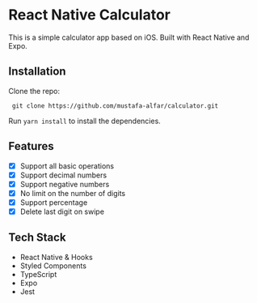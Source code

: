 # React Native Calculator

This is a simple calculator app based on iOS. Built with React Native and Expo.

## Installation

Clone the repo:

```
 git clone https://github.com/mustafa-alfar/calculator.git
```

Run `yarn install` to install the dependencies.

## Features

- [x] Support all basic operations
- [x] Support decimal numbers
- [x] Support negative numbers
- [x] No limit on the number of digits
- [x] Support percentage
- [x] Delete last digit on swipe

## Tech Stack

- React Native & Hooks
- Styled Components
- TypeScript
- Expo
- Jest
